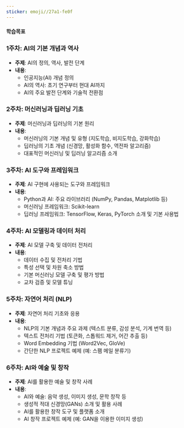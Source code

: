 ```yaml
---
sticker: emoji//27a1-fe0f
---
```

#### 학습목표
   ### 1주차: AI의 기본 개념과 역사

- **주제**: AI의 정의, 역사, 발전 단계
- **내용**:
    - 인공지능(AI) 개념 정의
    - AI의 역사: 초기 연구부터 현대 AI까지
    - AI의 주요 발전 단계와 기술적 전환점

### 2주차: 머신러닝과 딥러닝 기초

- **주제**: 머신러닝과 딥러닝의 기본 원리
- **내용**:
    - 머신러닝의 기본 개념 및 유형 (지도학습, 비지도학습, 강화학습)
    - 딥러닝의 기초 개념 (신경망, 활성화 함수, 역전파 알고리즘)
    - 대표적인 머신러닝 및 딥러닝 알고리즘 소개

### 3주차: AI 도구와 프레임워크

- **주제**: AI 구현에 사용되는 도구와 프레임워크
- **내용**:
    - Python과 AI: 주요 라이브러리 (NumPy, Pandas, Matplotlib 등)
    - 머신러닝 프레임워크: Scikit-learn
    - 딥러닝 프레임워크: TensorFlow, Keras, PyTorch 소개 및 기본 사용법

### 4주차: AI 모델링과 데이터 처리

- **주제**: AI 모델 구축 및 데이터 전처리
- **내용**:
    - 데이터 수집 및 전처리 기법
    - 특성 선택 및 차원 축소 방법
    - 기본 머신러닝 모델 구축 및 평가 방법
    - 교차 검증 및 모델 튜닝

### 5주차: 자연어 처리 (NLP)

- **주제**: 자연어 처리 기초와 응용
- **내용**:
    - NLP의 기본 개념과 주요 과제 (텍스트 분류, 감성 분석, 기계 번역 등)
    - 텍스트 전처리 기법 (토큰화, 스톱워드 제거, 어간 추출 등)
    - Word Embedding 기법 (Word2Vec, GloVe)
    - 간단한 NLP 프로젝트 예제 (예: 스팸 메일 분류기)

### 6주차: AI와 예술 및 창작

- **주제**: AI를 활용한 예술 및 창작 사례
- **내용**:
    - AI와 예술: 음악 생성, 이미지 생성, 문학 창작 등
    - 생성적 적대 신경망(GANs) 소개 및 활용 사례
    - AI를 활용한 창작 도구 및 플랫폼 소개
    - AI 창작 프로젝트 예제 (예: GAN을 이용한 이미지 생성)